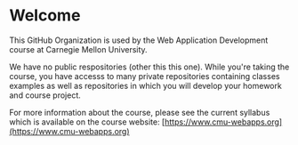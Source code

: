 # Welcome

This GitHub Organization is used by the Web Application Development course at Carnegie Mellon University.

We have no public respositories (other this this one).  While you're taking the course, you have accesss to
many private repositories containing classes examples as well as repositories in which you will develop your
homework and course project.

For more information about the course, please see the current
syllabus  which is available on the course website:
[https://www.cmu-webapps.org](https://www.cmu-webapps.org)
